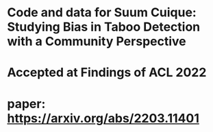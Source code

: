 # Code and data for Suum Cuique: Studying Bias in Taboo Detection with a Community Perspective
# Accepted at Findings of ACL 2022
# paper: https://arxiv.org/abs/2203.11401



